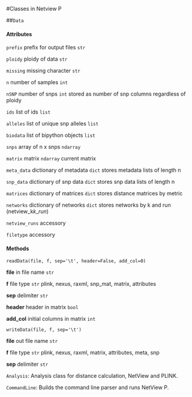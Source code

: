 #Classes in Netview P

##`Data`


#### Attributes

`prefix`    prefix for output files       `str`

`ploidy`    ploidy of data                `str`

`missing`   missing character             `str`

`n`         number of samples             `int`

`nSNP`      number of snps                `int`           stored as number of snp columns regardless of ploidy

`ids`       list of ids                   `list`

`alleles`   list of unique snp alleles    `list`

`biodata`   list of bipython objects      `list`

`snps`      array of n x snps             `ndarray`

`matrix`    matrix                        `ndarray`     current matrix

`meta_data` dictionary of metadata        `dict`        stores metadata lists of length n

`snp_data`  dictionary of snp data        `dict`        stores snp data lists of length n

`matrices`  dictionary of matrices        `dict`        stores distance matrices by metric

`networks`  dictionary of networks        `dict`        stores networks by k and run (netview_k*k*_*run*)

`netview_runs`                                          accessory

`filetype`                                              accessory

#### Methods

`readData(file, f, sep='\t', header=False, add_col=0)`

**file**        in file name                `str`

**f**           file type                   `str`           plink, nexus, raxml, snp_mat, matrix, attributes

**sep**         delimiter                   `str`

**header**      header in matrix            `bool`

**add_col**     initial columns in matrix   `int`
<br />

`writeData(file, f, sep='\t')`

**file**        out file name                 `str`

**f**           file type                     `str`           plink, nexus, raxml, matrix, attributes, meta, snp

**sep**         delimiter                     `str`
<br />


`Analysis`: Analysis class for distance calculation, NetView and PLINK.

`CommandLine`: Builds the command line parser and runs NetView P.
